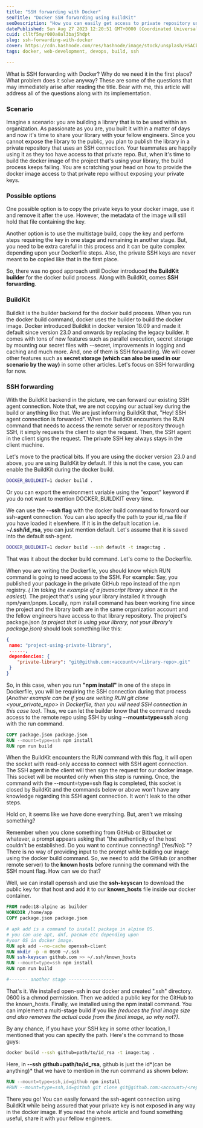 ```yaml
---
title: "SSH forwarding with Docker"
seoTitle: "Docker SSH forwarding using BuildKit"
seoDescription: "How you can easily get access to private repository using Docker BuildKit? Read to find out how you can perform SSH forwarding with Docker."
datePublished: Sun Aug 27 2023 12:20:51 GMT+0000 (Coordinated Universal Time)
cuid: clltf5myr000a0al3baj5hdpt
slug: ssh-forwarding-with-docker
cover: https://cdn.hashnode.com/res/hashnode/image/stock/unsplash/HSACbYjZsqQ/upload/774dc7b2b88eadedb5f44dafb979cb21.jpeg
tags: docker, web-development, devops, build, ssh

---
```


What is SSH forwarding with Docker? Why do we need it in the first place? What problem does it solve anyway? These are some of the questions that may immediately arise after reading the title. Bear with me, this article will address all of the questions along with its implementation.

### Scenario

Imagine a scenario: you are building a library that is to be used within an organization. As passionate as you are, you built it within a matter of days and now it's time to share your library with your fellow engineers. Since you cannot expose the library to the public, you plan to publish the library in a private repository that uses an SSH connection. Your teammates are happily using it as they too have access to that private repo. But, when it's time to build the docker image of the project that's using your library, the build process keeps failing. You are scratching your head on how to provide the docker image access to that private repo without exposing your private keys.

### Possible options

One possible option is to copy the private keys to your docker image, use it and remove it after the use. However, the metadata of the image will still hold that file containing the key.

Another option is to use the multistage build, copy the key and perform steps requiring the key in one stage and remaining in another stage. But, you need to be extra careful in this process and it can be quite complex depending upon your Dockerfile steps. Also, the private SSH keys are never meant to be copied like that in the first place.

So, there was no good approach until Docker introduced **the BuildKit builder** for the docker build process. Along with BuildKit, comes **SSH forwarding**.

### BuildKit

Buildkit is the builder backend for the docker build process. When you run the docker build command, docker uses the builder to build the docker image. Docker introduced Buildkit in docker version 18.09 and made it default since version 23.0 and onwards by replacing the legacy builder. It comes with tons of new features such as parallel execution, secret storage by mounting our secret files with --secret, improvements in logging and caching and much more. And, one of them is SSH forwarding. We will cover other features such as **secret storage (which can also be used in our scenario by the way)** in some other articles. Let's focus on SSH forwarding for now.

### SSH forwarding

With the BuildKit backend in the picture, we can forward our existing SSH agent connection. Note that, we are not copying our actual key during the build or anything like that. We are just informing BuildKit that, "Hey! SSH agent connection is forwarded". When the BuildKit encounters the RUN command that needs to access the remote server or repository through SSH, it simply requests the client to sign the request. Then, the SSH agent in the client signs the request. The private SSH key always stays in the client machine.

Let's move to the practical bits. If you are using the docker version 23.0 and above, you are using BuildKit by default. If this is not the case, you can enable the BuildKit during the docker build.

```bash
DOCKER_BUILDKIT=1 docker build .
```

Or you can export the environment variable using the "export" keyword if you do not want to mention DOCKER\_BUILDKIT every time.

We can use the **\--ssh flag** with the docker build command to forward our ssh-agent connection. You can also specify the path to your id\_rsa file if you have loaded it elsewhere. If it is in the default location i.e. **~/.ssh/id\_rsa**, you can just mention default. Let's assume that it is saved into the default ssh-agent.

```bash
DOCKER_BUILDKIT=1 docker build --ssh default -t image:tag .
```

That was it about the docker build command. Let's come to the Dockerfile.

When you are writing the Dockerfile, you should know which RUN command is going to need access to the SSH. For example: Say, you published your package in the private GitHub repo instead of the npm registry. *( I'm taking the example of a javascript library since it is the easiest).* The project that's using your library installed it through npm/yarn/pnpm. Locally, npm install command has been working fine since the project and the library both are in the same organization account and the fellow engineers have access to that library repository. The project's package.json *(a project that is using your library, not your library's package.json)* should look something like this:

```json
{
 name: "project-using-private-library",
 ......,
 dependencies: {
    "private-library": "git@github.com:<account>/<library-repo>.git"
 }
}
```

So, in this case, when you run **"npm install"** in one of the steps in Dockerfile, you will be requiring the SSH connection during that process (*Another example can be if you are writing RUN git clone &lt;your\_private\_repo&gt; in Dockerfile, then you will need SSH connection in this case too)*. Thus, we can let the builder know that the command needs access to the remote repo using SSH by using **\--mount=type=ssh** along with the run command.

```dockerfile
COPY package.json package.json
RUN --mount=type=ssh npm install
RUN npm run build
```

When the BuildKit encounters the RUN command with this flag, it will open the socket with read-only access to connect with SSH agent connection. The SSH agent in the client will then sign the request for our docker image. This socket will be mounted only when this step is running. Once, the command with the --mount=type=ssh flag is completed, this socket is closed by BuildKit and the commands below or above won't have any knowledge regarding this SSH agent connection. It won't leak to the other steps.

Hold on, it seems like we have done everything. But, aren't we missing something?

Remember when you clone something from GitHub or Bitbucket or whatever, a prompt appears asking that "the authenticity of the host couldn't be established. Do you want to continue connecting? \[Yes/No\]: "? There is no way of providing input to the prompt while building our image using the docker build command. So, we need to add the GitHub (or another remote server) to the **known hosts** before running the command with the SSH mount flag. How can we do that?

Well, we can install openssh and use the **ssh-keyscan** to download the public key for that host and add it to our **known\_hosts** file inside our docker container.

```dockerfile
FROM node:18-alpine as builder
WORKDIR /home/app
COPY package.json package.json

# apk add is a command to install package in alpine OS.
# you can use apt, dnf, pacman etc depending upon 
#your OS in docker image.
RUN apk add --no-cache openssh-client
RUN mkdir -p -m 0600 ~/.ssh
RUN ssh-keyscan github.com >> ~/.ssh/known_hosts
RUN --mount=type=ssh npm install
RUN npm run build

#------- another stage -----------------
```

That's it. We installed open-ssh in our docker and created ".ssh" directory. 0600 is a chmod permission. Then we added a public key for the GitHub to the known\_hosts. Finally, we installed using the npm install command. You can implement a multi-stage build if you like *(reduces the final image size and also removes the actual code from the final image, so why not?)*.

By any chance, if you have your SSH key in some other location, I mentioned that you can specify the path. Here's the command to those guys:

```bash
docker build --ssh github=path/to/id_rsa -t image:tag .
```

Here, in **\--ssh github=path/to/id\_rsa**, github is just the id\*(can be anything)\* that we have to mention in the run command as shown below:

```dockerfile
RUN --mount=type=ssh,id=github npm install
#RUN --mount=type=ssh,id=github git clone git@github.com:<account>/<repo>.git
```

There you go! You can easily forward the ssh-agent connection using BuildKit while being assured that your private key is not exposed in any way in the docker image. If you read the whole article and found something useful, share it with your fellow engineers.